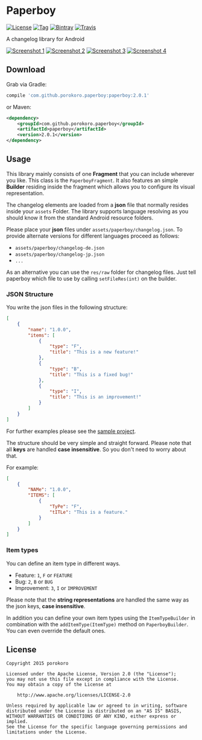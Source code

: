 Paperboy
========

[![License](https://img.shields.io/github/license/porokoro/paperboy.svg)](http://www.apache.org/licenses/LICENSE-2.0)
[![Tag](https://img.shields.io/github/tag/porokoro/paperboy.svg)](https://github.com/porokoro/paperboy/tags)
[![Bintray](https://img.shields.io/bintray/v/porokoro/maven/paperboy.svg)](https://bintray.com/porokoro/maven/paperboy)
[![Travis](https://img.shields.io/travis/porokoro/paperboy/develop.svg)](https://travis-ci.org/porokoro/paperboy)

A changelog library for Android

[![Screenshot 1](https://raw.githubusercontent.com/porokoro/paperboy/develop/art/screenshot-1-thumbnail.png)](https://raw.githubusercontent.com/porokoro/paperboy/develop/art/screenshot-1.png)
[![Screenshot 2](https://raw.githubusercontent.com/porokoro/paperboy/develop/art/screenshot-2-thumbnail.png)](https://raw.githubusercontent.com/porokoro/paperboy/develop/art/screenshot-2.png)
[![Screenshot 3](https://raw.githubusercontent.com/porokoro/paperboy/develop/art/screenshot-3-thumbnail.png)](https://raw.githubusercontent.com/porokoro/paperboy/develop/art/screenshot-3.png)
[![Screenshot 4](https://raw.githubusercontent.com/porokoro/paperboy/develop/art/screenshot-4-thumbnail.png)](https://raw.githubusercontent.com/porokoro/paperboy/develop/art/screenshot-4.png)

Download
--------

Grab via Gradle:
```groovy
compile 'com.github.porokoro.paperboy:paperboy:2.0.1'
```
or Maven:
```xml
<dependency>
    <groupId>com.github.porokoro.paperboy</groupId>
    <artifactId>paperboy</artifactId>
    <version>2.0.1</version>
</dependency>
```

Usage
-----

This library mainly consists of one **Fragment** that you can include wherever
you like. This class is the `PaperboyFragment`. It also features an simple
**Builder** residing inside the fragment which allows you to configure its
visual representation.

The changelog elements are loaded from a **json** file that normally resides
inside your `assets` Folder. The library supports language resolving
as you should know it from the standard Android resource folders.

Please place your **json** files under `assets/paperboy/changelog.json`.
To provide alternate versions for different languages proceed as follows:
* `assets/paperboy/changelog-de.json`
* `assets/paperboy/changelog-jp.json`
* `...`

As an alternative you can use the `res/raw` folder for changelog files. Just
tell paperboy which file to use by calling `setFileRes(int)` on the builder.


### JSON Structure ###

You write the json files in the following structure:
```json
[
    {
        "name": "1.0.0",
        "items": [
            {
                "type": "F",
                "title": "This is a new feature!"
            },
            {
                "type": "B",
                "title": "This is a fixed bug!"
            },
            {
                "type": "I",
                "title": "This is an improvement!"
            }
        ]
    }
]
```

For further examples please see the [sample project](https://github.com/porokoro/paperboy/blob/develop/sample/src/main/assets/paperboy/changelog.json).

The structure should be very simple and straight forward. Please note that all
**keys** are handled **case insensitive**. So you don't need to worry about
that.

For example:
```json
[
    {
        "NAMe": "1.0.0",
        "ITEMS": [
            {
                "TyPe": "F",
                "tITLe": "This is a feature."
            }
        ]
    }
]
```

### Item types ###

You can define an item type in different ways.

* Feature: `1`, `F` or `FEATURE`
* Bug: `2`, `B` or `BUG`
* Improvement: `3`, `I` or `IMPROVEMENT`

Please note that the **string representations** are handled the same way as the
json keys, **case insensitive**.

In addition you can define your own item types using the `ItemTypeBuilder` in
combination with the `addItemType(ItemType)` method on `PaperboyBuilder`. You
can even override the default ones.

License
-------

```
Copyright 2015 porokoro

Licensed under the Apache License, Version 2.0 (the "License");
you may not use this file except in compliance with the License.
You may obtain a copy of the License at

    http://www.apache.org/licenses/LICENSE-2.0

Unless required by applicable law or agreed to in writing, software
distributed under the License is distributed on an "AS IS" BASIS,
WITHOUT WARRANTIES OR CONDITIONS OF ANY KIND, either express or implied.
See the License for the specific language governing permissions and
limitations under the License.
```
